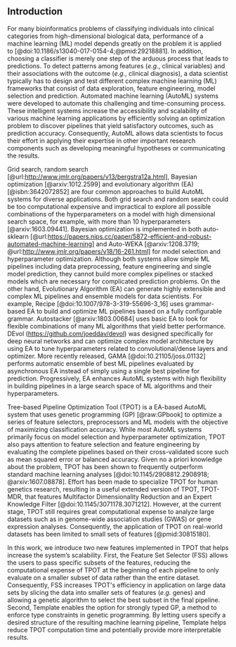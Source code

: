 ## Introduction

For many bioinformatics problems of classifying individuals into clinical categories from high-dimensional biological data, performance of a machine learning (ML) model depends greatly on the problem it is applied to [@doi:10.1186/s13040-017-0154-4;@pmid:29218881].
In addition, choosing a classifier is merely one step of the arduous process that leads to predictions.
To detect patterns among features (*e.g.*, clinical variables) and their associations with the outcome (*e.g.*, clinical diagnosis), a data scientist typically has to design and test different complex machine learning (ML) frameworks that consist of data exploration, feature engineering, model selection and prediction.
Automated machine learning (AutoML) systems were developed to automate this challenging and time-consuming process.
These intelligent systems increase the accessibility and scalability of various machine learning applications by efficiently solving an optimization problem to discover pipelines that yield satisfactory outcomes, such as prediction accuracy.
Consequently, AutoML allows data scientists to focus their effort in applying their expertise in other important research components such as developing meaningful hypotheses or communicating the results.

Grid search, random search [@url:http://www.jmlr.org/papers/v13/bergstra12a.html], Bayesian optimization [@arxiv:1012.2599] and evolutionary algorithm (EA) [@isbn:3642072852] are four common approaches to build AutoML systems for diverse applications.
Both grid search and random search could be too computational expensive and impractical to explore all possible combinations of the hyperparameters on a model with high dimensional search space, for example, with more than 10 hyperparameters [@arxiv:1603.09441].
Bayesian optimization is implemented in both auto-sklearn [@url:https://papers.nips.cc/paper/5872-efficient-and-robust-automated-machine-learning] and Auto-WEKA [@arxiv:1208.3719; @url:http://www.jmlr.org/papers/v18/16-261.html] for model selection and hyperparameter optimization.
Although both systems allow simple ML pipelines including data preprocessing, feature engineering and single model prediction, they cannot build more complex pipelines or stacked models which are necessary for complicated prediction problems.
On the other hand, Evolutionary Algorithm (EA) can generate highly extensible and complex ML pipelines and ensemble models for data scientists.
For example, Recipe [@doi:10.1007/978-3-319-55696-3_16] uses grammar-based EA to build and optimize ML pipelines based on a fully configurable grammar.
Autostacker [@arxiv:1803.00684] uses basic EA to look for flexible combinations of many ML algorithms that yield better performance.
DEvol (https://github.com/joeddav/devol) was designed specifically for deep neural networks and can optimize complex model architecture by using EA to tune hyperparameters related to convolutional/dense layers and optimizer.
More recently released, GAMA [@doi:10.21105/joss.01132] performs automatic ensemble of best ML pipelines evaluated by asynchronous EA instead of simply using a single best pipeline for prediction.
Progressively, EA enhances AutoML systems with high flexibility in building pipelines in a large search space of ML algorithms and their hyperparameters.

Tree-based Pipeline Optimization Tool (TPOT) is a EA-based AutoML system that uses genetic programming (GP) [@raw:GPbook] to optimize a series of feature selectors, preprocessors and ML models with the objective of maximizing classification accuracy.
While most AutoML systems primarily focus on model selection and hyperparameter optimization, TPOT also pays attention to feature selection and feature engineering by evaluating the complete pipelines based on their cross-validated score such as mean squared error or balanced accuracy.
Given no a priori knowledge about the problem, TPOT has been shown to frequently outperform standard machine learning analyses [@doi:10.1145/2908812.2908918; @arxiv:1607.08878].
Effort has been made to specialize TPOT for human genetics research, resulting in a useful extended version of TPOT, TPOT-MDR, that features Multifactor Dimensionality Reduction and an Expert Knowledge Filter [@doi:10.1145/3071178.3071212].
However, at the current stage, TPOT still requires great computational expense to analyze large datasets such as in genome-wide association studies (GWAS) or gene expression analyses.
Consequently, the application of TPOT on real-world datasets has been limited to small sets of features [@pmid:30815180].

In this work, we introduce two new features implemented in TPOT that helps increase the system’s scalability.
First, the Feature Set Selector (FSS) allows the users to pass specific subsets of the features, reducing the computational expense of TPOT at the beginning of each pipeline to only evaluate on a smaller subset of data rather than the entire dataset.
Consequently, FSS increases TPOT's efficiency in application on large data sets by slicing the data into smaller sets of features (*e.g.* genes) and allowing a genetic algorithm to select the best subset in the final pipeline.
Second, Template enables the option for strongly typed GP, a method to enforce type constraints in genetic programming.
By letting users specify a desired structure of the resulting machine learning pipeline, Template helps reduce TPOT computation time and potentially provide more interpretable results.